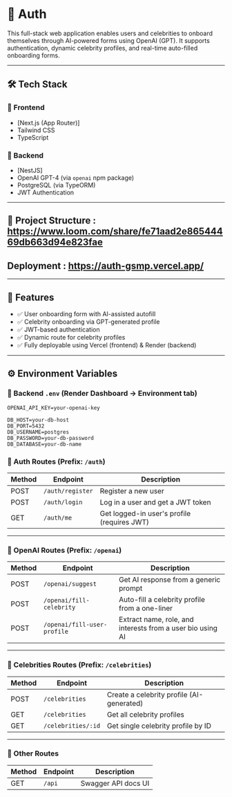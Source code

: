 # 🎤 Auth

This full-stack web application enables users and celebrities to onboard themselves through AI-powered forms using OpenAI (GPT). It supports authentication, dynamic celebrity profiles, and real-time auto-filled onboarding forms.

---

## 🛠 Tech Stack

### 🚀 Frontend
- [Next.js (App Router)]
- Tailwind CSS
- TypeScript

### 🔧 Backend
- [NestJS]
- OpenAI GPT-4 (via `openai` npm package)
- PostgreSQL (via TypeORM)
- JWT Authentication

---

## 📁 Project Structure : https://www.loom.com/share/fe71aad2e86544469db663d94e823fae
## Deployment  : https://auth-gsmp.vercel.app/


---

## 🧪 Features

- ✅ User onboarding form with AI-assisted autofill
- ✅ Celebrity onboarding via GPT-generated profile
- ✅ JWT-based authentication
- ✅ Dynamic route for celebrity profiles
- ✅ Fully deployable using Vercel (frontend) & Render (backend)

---

## ⚙️ Environment Variables

### 🧠 Backend `.env` (Render Dashboard → Environment tab)

```env
OPENAI_API_KEY=your-openai-key

DB_HOST=your-db-host
DB_PORT=5432
DB_USERNAME=postgres
DB_PASSWORD=your-db-password
DB_DATABASE=your-db-name
```


### 🔐 Auth Routes (Prefix: `/auth`)
| Method | Endpoint         | Description                                  |
|--------|------------------|----------------------------------------------|
| POST   | `/auth/register` | Register a new user                          |
| POST   | `/auth/login`    | Log in a user and get a JWT token            |
| GET    | `/auth/me`       | Get logged-in user's profile (requires JWT)  |

---

### 🤖 OpenAI Routes (Prefix: `/openai`)
| Method | Endpoint                      | Description                                                       |
|--------|-------------------------------|-------------------------------------------------------------------|
| POST   | `/openai/suggest`             | Get AI response from a generic prompt                             |
| POST   | `/openai/fill-celebrity`      | Auto-fill a celebrity profile from a one-liner                    |
| POST   | `/openai/fill-user-profile`   | Extract name, role, and interests from a user bio using AI        |

---

### 🌟 Celebrities Routes (Prefix: `/celebrities`)
| Method | Endpoint                | Description                                 |
|--------|-------------------------|---------------------------------------------|
| POST   | `/celebrities`          | Create a celebrity profile (AI-generated)   |
| GET    | `/celebrities`          | Get all celebrity profiles                  |
| GET    | `/celebrities/:id`      | Get single celebrity profile by ID          |

---

### 📄 Other Routes
| Method | Endpoint | Description              |
|--------|----------|--------------------------|
| GET    | `/api`   | Swagger API docs UI      |
